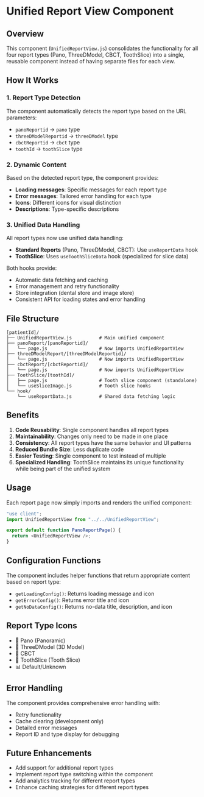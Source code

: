 # Unified Report View Component

## Overview
This component (`UnifiedReportView.js`) consolidates the functionality for all four report types (Pano, ThreeDModel, CBCT, ToothSlice) into a single, reusable component instead of having separate files for each view.

## How It Works

### 1. Report Type Detection
The component automatically detects the report type based on the URL parameters:
- `panoReportid` → `pano` type
- `threeDModelReportid` → `threeDModel` type  
- `cbctReportid` → `cbct` type
- `toothId` → `toothSlice` type

### 2. Dynamic Content
Based on the detected report type, the component provides:
- **Loading messages**: Specific messages for each report type
- **Error messages**: Tailored error handling for each type
- **Icons**: Different icons for visual distinction
- **Descriptions**: Type-specific descriptions

### 3. Unified Data Handling
All report types now use unified data handling:

- **Standard Reports** (Pano, ThreeDModel, CBCT): Use `useReportData` hook
- **ToothSlice**: Uses `useToothSliceData` hook (specialized for slice data)

Both hooks provide:
- Automatic data fetching and caching
- Error management and retry functionality
- Store integration (dental store and image store)
- Consistent API for loading states and error handling

## File Structure

```
[patientId]/
├── UnifiedReportView.js          # Main unified component
├── panoReport/[panoReportid]/
│   └── page.js                   # Now imports UnifiedReportView
├── threeDModelReport/[threeDModelReportid]/
│   └── page.js                   # Now imports UnifiedReportView
├── cbctReport/[cbctReportid]/
│   └── page.js                   # Now imports UnifiedReportView
├── ToothSlice/[toothId]/
│   ├── page.js                   # Tooth slice component (standalone)
│   └── useSliceImage.js          # Tooth slice hooks
└── hook/
    └── useReportData.js          # Shared data fetching logic
```

## Benefits

1. **Code Reusability**: Single component handles all report types
2. **Maintainability**: Changes only need to be made in one place
3. **Consistency**: All report types have the same behavior and UI patterns
4. **Reduced Bundle Size**: Less duplicate code
5. **Easier Testing**: Single component to test instead of multiple
6. **Specialized Handling**: ToothSlice maintains its unique functionality while being part of the unified system

## Usage

Each report page now simply imports and renders the unified component:

```javascript
"use client";
import UnifiedReportView from "../../UnifiedReportView";

export default function PanoReportPage() {
  return <UnifiedReportView />;
}
```

## Configuration Functions

The component includes helper functions that return appropriate content based on report type:

- `getLoadingConfig()`: Returns loading message and icon
- `getErrorConfig()`: Returns error title and icon  
- `getNoDataConfig()`: Returns no-data title, description, and icon

## Report Type Icons

- 🦷 Pano (Panoramic)
- 🎯 ThreeDModel (3D Model)
- 📄 CBCT
- 🦷 ToothSlice (Tooth Slice)
- 📊 Default/Unknown

## Error Handling

The component provides comprehensive error handling with:
- Retry functionality
- Cache clearing (development only)
- Detailed error messages
- Report ID and type display for debugging

## Future Enhancements

- Add support for additional report types
- Implement report type switching within the component
- Add analytics tracking for different report types
- Enhance caching strategies for different report types
